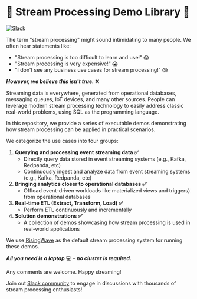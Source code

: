 
# :school: Stream Processing Demo Library :school:

<div>
  <a
    href="https://risingwave.com/slack"
    target="_blank"
  >
    <img alt="Slack" src="https://badgen.net/badge/Slack/Join%20RisingWave/0abd59?icon=slack" />
  </a>
</div>


The term "stream processing" might sound intimidating to many people. We often hear statements like:

- "Stream processing is too difficult to learn and use!" 😱
- "Stream processing is very expensive!" 😱
- "I don’t see any business use cases for stream processing!" 😱

_**However, we believe this isn't true.**_ ❌


Streaming data is everywhere, generated from operational databases, messaging queues, IoT devices, and many other sources. People can leverage modern stream processing technology to easily address classic real-world problems, using SQL as the programming language.

In this repository, we provide a series of executable demos demonstrating how stream processing can be applied in practical scenarios.

We categorize the use cases into four groups:

1. **Querying and processing event streaming data ✅**
	* Directly query data stored in event streaming systems (e.g., Kafka, Redpanda, etc)
	* Continuously ingest and analyze data from event streaming systems (e.g., Kafka, Redpanda, etc)
2. **Bringing analytics closer to operational databases ✅**
	* Offload event-driven workloads like materialized views and triggers) from operational databases
3. **Real-time ETL (Extract, Transform, Load) ✅**
	* Perform ETL continuously and incrementally
4. **Solution demonstrations ✅**
	* A collection of demos showcasing how stream processing is used in real-world applications

We use [RisingWave](https://github.com/risingwavelabs/risingwave) as the default stream processing system for running these demos.

_**All you need is a laptop**_ 💻 - _**no cluster is required.**_

Any comments are welcome. Happy streaming!

Join out [Slack community](https://www.risingwave.com/slack) to engage in discussions with thousands of stream processing enthusiasts!
